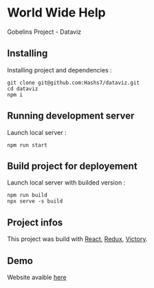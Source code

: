 # World Wide Help

Gobelins Project - Dataviz 


## Installing

Installing project and dependencies :

    git clone git@github.com:Hashs7/dataviz.git
    cd dataviz
    npm i


## Running development server

Launch local server :

    npm run start


## Build project for deployement

Launch local server with builded version :

    npm run build
    npx serve -s build


## Project infos

This project was build with [React](https://reactjs.org), [Redux](https://redux.js.org), [Victory](https://formidable.com/open-source/victory/).


## Demo

Website avaible [here](https://wwh.sebhernoux.me/)
